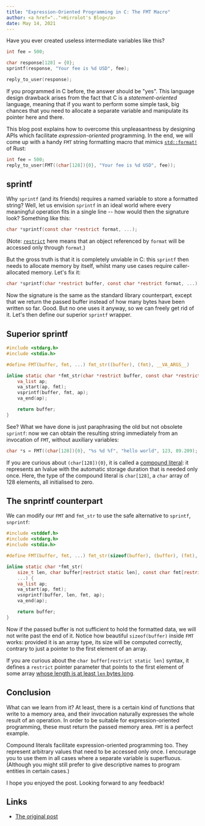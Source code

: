 ```yaml
---
title: "Expression-Oriented Programming in C: The FMT Macro"
author: <a href="..">Hirrolot's Blog</a>
date: May 14, 2021
---
```


Have you ever created useless intermediate variables like this?

```c
int fee = 500;

char response[128] = {0};
sprintf(response, "Your fee is %d USD", fee);

reply_to_user(response);
```

If you programmed in C before, the answer should be "yes". This language design drawback arises from the fact that C is a _statement-oriented_ language, meaning that if you want to perform some simple task, big chances that you need to allocate a separate variable and manipulate its pointer here and there.

This blog post explains how to overcome this unpleasantness by designing APIs which facilitate _expression-oriented_ programming. In the end, we will come up with a handy `FMT` string formatting macro that mimics [`std::format!`] of Rust:

```c
int fee = 500;
reply_to_user(FMT((char[128]){0}, "Your fee is %d USD", fee));
```

[`std::format!`]: https://doc.rust-lang.org/std/macro.format.html

## sprintf

Why `sprintf` (and its friends) requires a named variable to store a formatted string? Well, let us envision `sprintf` in an ideal world where every meaningful operation fits in a single line -- how would then the signature look? Something like this:

```c
char *sprintf(const char *restrict format, ...);
```

(Note: [`restrict`](https://en.cppreference.com/w/c/language/restrict) here means that an object referenced by `format` will be accessed only through `format`.)

But the gross truth is that it is completely unviable in C: this `sprintf` then needs to allocate memory by itself, whilst many use cases require caller-allocated memory. Let's fix it:

```c
char *sprintf(char *restrict buffer, const char *restrict format, ...);
```

Now the signature is the same as the standard library counterpart, except that we return the passed buffer instead of how many bytes have been written so far. Good. But no one uses it anyway, so we can freely get rid of it. Let's then define our superior `sprintf` wrapper.

## Superior sprintf

```c
#include <stdarg.h>
#include <stdio.h>

#define FMT(buffer, fmt, ...) fmt_str((buffer), (fmt), __VA_ARGS__)

inline static char *fmt_str(char *restrict buffer, const char *restrict fmt, ...) {
    va_list ap;
    va_start(ap, fmt);
    vsprintf(buffer, fmt, ap);
    va_end(ap);

    return buffer;
}
```

See? What we have done is just paraphrasing the old but not obsolete `sprintf`: now we can obtain the resulting string immediately from an invocation of `FMT`, without auxiliary variables:

```c
char *s = FMT((char[128]){0}, "%s %d %f", "hello world", 123, 89.209);
```

If you are curious about `(char[128]){0}`, it is called a [compound literal]: it represents an lvalue with the automatic storage duration that is needed only once. Here, the type of the compound literal is `char[128]`, a `char` array of 128 elements, all initialised to zero.

[compound literal]: https://en.cppreference.com/w/c/language/compound_literal

## The snprintf counterpart

We can modify our `FMT` and `fmt_str` to use the safe alternative to `sprintf`, `snprintf`:

```c
#include <stddef.h>
#include <stdarg.h>
#include <stdio.h>

#define FMT(buffer, fmt, ...) fmt_str(sizeof(buffer), (buffer), (fmt), __VA_ARGS__)

inline static char *fmt_str(
    size_t len, char buffer[restrict static len], const char fmt[restrict],
    ...) {
    va_list ap;
    va_start(ap, fmt);
    vsnprintf(buffer, len, fmt, ap);
    va_end(ap);

    return buffer;
}
```

Now if the passed buffer is not sufficient to hold the formatted data, we will not write past the end of it. Notice how beautiful `sizeof(buffer)` inside `FMT` works: provided it is an array type, its size will be computed correctly, contrary to just a pointer to the first element of an array.

If you are curious about the `char buffer[restrict static len]` syntax, it defines a `restrict` pointer parameter that points to the first element of some array [whose length is at least `len` bytes long](https://en.cppreference.com/w/c/language/array).

## Conclusion

What can we learn from it? At least, there is a certain kind of functions that write to a memory area, and their invocation naturally expresses the whole result of an operation. In order to be suitable for expression-oriented programming, these must return the passed memory area. `FMT` is a perfect example.

Compound literals facilitate expression-oriented programming too. They represent arbitrary values that need to be accessed only once. I encourage you to use them in all cases where a separate variable is superfluous. (Although you might still prefer to give descriptive names to program entities in certain cases.)

I hope you enjoyed the post. Looking forward to any feedback!

## Links

 - [The original post](https://dev.to/hirrolot/expression-oriented-programming-in-c-the-fmt-macro-43jo)
